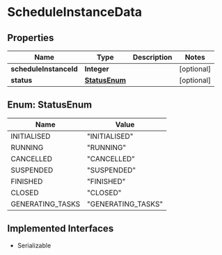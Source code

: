 

# ScheduleInstanceData


## Properties

Name | Type | Description | Notes
------------ | ------------- | ------------- | -------------
**scheduleInstanceId** | **Integer** |  |  [optional]
**status** | [**StatusEnum**](#StatusEnum) |  |  [optional]



## Enum: StatusEnum

Name | Value
---- | -----
INITIALISED | &quot;INITIALISED&quot;
RUNNING | &quot;RUNNING&quot;
CANCELLED | &quot;CANCELLED&quot;
SUSPENDED | &quot;SUSPENDED&quot;
FINISHED | &quot;FINISHED&quot;
CLOSED | &quot;CLOSED&quot;
GENERATING_TASKS | &quot;GENERATING_TASKS&quot;


## Implemented Interfaces

* Serializable


